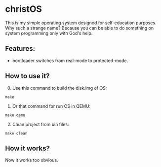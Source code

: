 # christOS
This is my simple operating system designed for self-education purposes.
Why such a strange name? Because you can be able to do something on system programming only with God's help.

## Features:
* bootloader switches from real-mode to protected-mode.

## How to use it?
0. Use this command to build the disk.img of OS:
```
make
```

1. Or that command for run OS in QEMU:
```
make qemu
```

2. Clean project from bin files:
```
make clean
```

## How it works?
Now it works too obvious.
